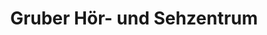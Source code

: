 ---
title: "Gruber Hör- und Sehzentrum"
url: /vaihingen-an-der-enz/gruber-hoer-und-sehzentrum/
shop: Optiker
---
